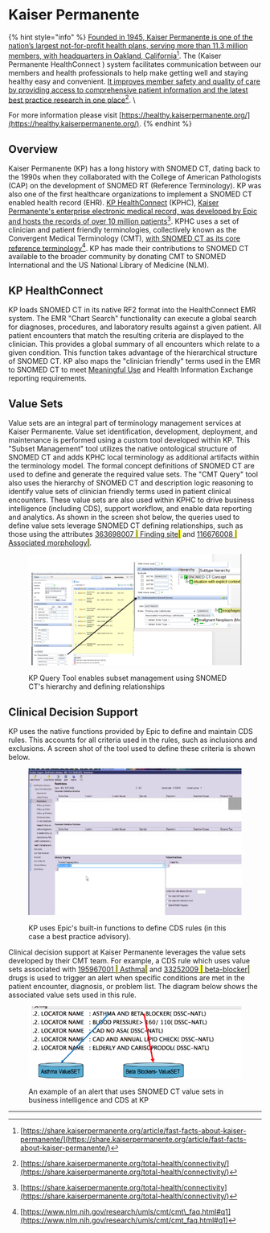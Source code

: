 # Kaiser Permanente

{% hint style="info" %}
[Founded in 1945, Kaiser Permanente is one of the nation’s largest not-for-profit health plans, serving more than 11.3 million members, with headquarters in Oakland, California](#user-content-fn-1)[^1]. The (Kaiser Permanente HealthConnect ) system facilitates communication between our members and health professionals to help make getting well and staying healthy easy and convenient. [It improves member safety and quality of care by providing access to comprehensive patient information and the latest best practice research in one place](#user-content-fn-2)[^2]. \


For more information please visit [https://healthy.kaiserpermanente.org/](https://healthy.kaiserpermanente.org/).
{% endhint %}

## Overview

Kaiser Permanente (KP) has a long history with SNOMED CT, dating back to the 1990s when they collaborated with the College of American Pathologists (CAP) on the development of SNOMED RT (Reference Terminology). KP was also one of the first healthcare organizations to implement a SNOMED CT enabled health record (EHR). [KP HealthConnect](https://share.kaiserpermanente.org/total-health/connectivity/) (KPHC), [Kaiser Permanente's enterprise electronic medical record, was developed by Epic and hosts the records of over 10 million patients](#user-content-fn-3)[^3]. KPHC uses a set of clinician and patient friendly terminologies, collectively known as the Convergent Medical Terminology (CMT), [with SNOMED CT as its core reference terminology](#user-content-fn-4)[^4]. KP has made their contributions to SNOMED CT available to the broader community by donating CMT to SNOMED International and the US National Library of Medicine (NLM).

## KP HealthConnect

KP loads SNOMED CT in its native RF2 format into the HealthConnect EMR system. The EMR "Chart Search" functionality can execute a global search for diagnoses, procedures, and laboratory results against a given patient. All patient encounters that match the resulting criteria are displayed to the clinician. This provides a global summary of all encounters which relate to a given condition. This function takes advantage of the hierarchical structure of SNOMED CT. KP also maps the "clinician friendly" terms used in the EMR to SNOMED CT to meet [Meaningful Use](https://www.healthit.gov/providers-professionals/meaningful-use-definition-objectives) and Health Information Exchange reporting requirements.

## Value Sets

Value sets are an integral part of terminology management services at Kaiser Permanente. Value set identification, development, deployment, and maintenance is performed using a custom tool developed within KP. This "Subset Management" tool utilizes the native ontological structure of SNOMED CT and adds KPHC local terminology as additional artifacts within the terminology model. The formal concept definitions of SNOMED CT are used to define and generate the required value sets. The "CMT Query" tool also uses the hierarchy of SNOMED CT and description logic reasoning to identify value sets of clinician friendly terms used in patient clinical encounters. These value sets are also used within KPHC to drive business intelligence (including CDS), support workflow, and enable data reporting and analytics. As shown in the screen shot below, the queries used to define value sets leverage SNOMED CT defining relationships, such as those using the attributes [363698007 <mark style="color:blue;">|</mark> Finding site<mark style="color:blue;">|</mark>](http://snomed.info/id/363698007) and [116676008 <mark style="color:blue;">|</mark> Associated morphology<mark style="color:blue;">|</mark>](http://snomed.info/id/116676008).

<figure><img src="../../images/123897680.png" alt=""><figcaption><p>KP Query Tool enables subset management using SNOMED CT's hierarchy and defining relationships</p></figcaption></figure>

## Clinical Decision Support

KP uses the native functions provided by Epic to define and maintain CDS rules. This accounts for all criteria used in the rules, such as inclusions and exclusions. A screen shot of the tool used to define these criteria is shown below.

<figure><img src="../../images/123897681.png" alt=""><figcaption><p> KP uses Epic's built-in functions to define CDS rules (in this case a best practice advisory).</p></figcaption></figure>

Clinical decision support at Kaiser Permanente leverages the value sets developed by their CMT team. For example, a CDS rule which uses value sets associated with [195967001 <mark style="color:blue;">|</mark> Asthma<mark style="color:blue;">|</mark>](http://snomed.info/id/195967001) and [33252009 <mark style="color:blue;">|</mark> beta-blocker<mark style="color:blue;">|</mark>](http://snomed.info/id/33252009) drugs is used to trigger an alert when specific conditions are met in the patient encounter, diagnosis, or problem list. The diagram below shows the associated value sets used in this rule.

<figure><img src="../../images/123897684.png" alt=""><figcaption><p> An example of an alert that uses SNOMED CT value sets in business intelligence and CDS at KP</p></figcaption></figure>

***

[^1]: [https://share.kaiserpermanente.org/article/fast-facts-about-kaiser-permanente/](https://share.kaiserpermanente.org/article/fast-facts-about-kaiser-permanente/)

[^2]: [https://share.kaiserpermanente.org/total-health/connectivity/](https://share.kaiserpermanente.org/total-health/connectivity/)

[^3]: [https://share.kaiserpermanente.org/total-health/connectivity](https://share.kaiserpermanente.org/total-health/connectivity/)

[^4]: [https://www.nlm.nih.gov/research/umls/cmt/cmt\_faq.html#q1](https://www.nlm.nih.gov/research/umls/cmt/cmt_faq.html#q1)

